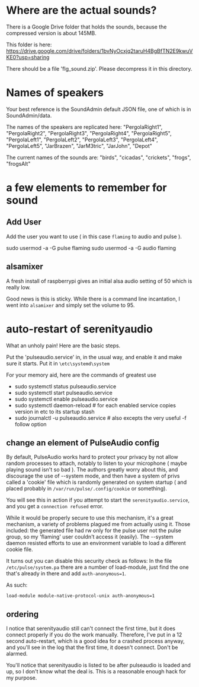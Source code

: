 # Where are the actual sounds?

There is a Google Drive folder that holds the sounds, because the compressed version is about 145MB.

This folder is here: https://drive.google.com/drive/folders/1bvNyOcxjq2taruH4BgBfTN2E9kwuVKE0?usp=sharing

There should be a file 'flg_sound.zip'. Please decompress it in this directory.

# Names of speakers

Your best reference is the SoundAdmin default JSON file, one of which is in SoundAdmin/data.

The names of the speakers are replicated here:
"PergolaRight1", "PergolaRight2",  "PergolaRight3", "PergolaRight4", "PergolaRight5", 
"PergolaLeft1", "PergolaLeft2", "PergolaLeft3", "PergolaLeft4", "PergolaLeft5", 
"JarBrazen", "JarM3tric", "JarJohn", "Depot" 

The current names of the sounds are:
"birds", "cicadas", "crickets", "frogs", "frogsAlt"

# a few elements to remember for sound

## Add User

Add the user you want to use ( in this case `flaming` to audio and pulse ).

sudo usermod -a -G pulse flaming
sudo usermod -a -G audio flaming

## alsamixer

A fresh install of raspberrypi gives an initial alsa audio setting of 50 which is really low.

Good news is this is sticky. While there is a command line incantation, I went into
`alsamixer` and simply set the volume to 95.

# auto-restart of serenityaudio

What an unholy pain! Here are the basic steps.

Put the 'pulseaudio.service' in, in the usual way, and enable it and make sure it starts. Put it
in `\etc\systemd\system`

For your memory aid, here are the commands of greatest use
- sudo systemctl status pulseaudio.service
- sudo systemctl start pulseaudio.service
- sudo systemctl enable pulseaudio.service
- sudo systemctl daemon-reload # for each enabled service copies version in etc to its startup stash
- sudo journalctl -u pulseaudio.service # also excepts the very useful -f follow option

## change an element of PulseAudio config

By default, PulseAudio works hard to protect your privacy by not allow random processes to attach,
notably to listen to your microphone ( maybe playing sound isn't so bad ). The authors greatly
worry about this, and discourage the use of --system mode, and then have a system of privs
called a 'cookie' file which is randomly generated on system startup ( and placed probably in  `/var/run/pulse/.config/cookie` or something).

You will see this in action if you attempt to start the `serenityaudio.service`, and you get
a `connection refused` error.

While it would be properly secure to use this mechanism, it's a great mechanism, a variety of
problems plagued me from actually using it. Those included: the generated file had rw only for
the pulse user not the pulse group, so my 'flaming' user couldn't access it (easily). The
--system daemon resisted efforts to use an environment variable to load a different cookie file.

It turns out you can disable this security check as follows:
In the file `/etc/pulse/system.pa` there are a number of load-module, just find the one that's
already in there and add `auth-anonymous=1`.

As such:

```
load-module module-native-protocol-unix auth-anonymous=1
```

## ordering

I notice that serenityaudio still can't connect the first time, but it does connect properly
if you do the work manually. Therefore, I've put in a 12 second auto-restart, which is a good
idea for a crashed process anyway, and you'll see in the log that the first time, it doesn't
connect. Don't be alarmed.

You'll notice that serenityaudio is listed to be after pulseaudio is loaded and up, so I don't know
what the deal is. This is a reasonable enough hack for my purpose.


